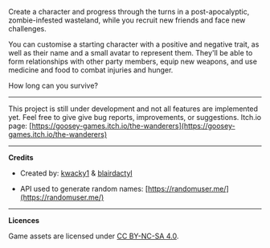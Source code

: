 ​Create a character and progress through the turns in a post-apocalyptic, zombie-infested wasteland, while you recruit new friends and face new challenges.

You can customise a starting character with a positive and negative trait, as well as their name and a small avatar to represent them. They'll be able to form relationships with other party members, equip new weapons, and use medicine and food to combat injuries and hunger.

How long can you survive?

---

This project is still under development and not all features are implemented yet. Feel free to give give bug reports, improvements, or suggestions. Itch.io page: [https://goosey-games.itch.io/the-wanderers](https://goosey-games.itch.io/the-wanderers)

---

**Credits**

- Created by: [kwacky1](https://github.com/kwacky1) & [blairdactyl](https://github.com/blairdactyl)

- API used to generate random names: [https://randomuser.me/](https://randomuser.me/)

---

**Licences**

Game assets are licensed under [CC BY-NC-SA 4.0](https://creativecommons.org/licenses/by-nc-sa/4.0/). 
